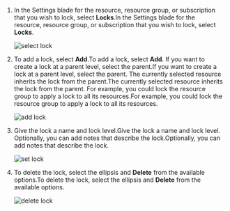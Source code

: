 1. <span data-ttu-id="adc66-101">In the Settings blade for the resource, resource group, or subscription that you wish to lock, select **Locks**.</span><span class="sxs-lookup"><span data-stu-id="adc66-101">In the Settings blade for the resource, resource group, or subscription that you wish to lock, select **Locks**.</span></span>
   
      ![select lock](https://docstestmedia1.blob.core.windows.net/azure-media/includes/media/resource-manager-lock-resources/select-lock.png)
2. <span data-ttu-id="adc66-103">To add a lock, select **Add**.</span><span class="sxs-lookup"><span data-stu-id="adc66-103">To add a lock, select **Add**.</span></span> <span data-ttu-id="adc66-104">If you want to create a lock at a parent level, select the parent.</span><span class="sxs-lookup"><span data-stu-id="adc66-104">If you want to create a lock at a parent level, select the parent.</span></span> <span data-ttu-id="adc66-105">The currently selected resource inherits the lock from the parent.</span><span class="sxs-lookup"><span data-stu-id="adc66-105">The currently selected resource inherits the lock from the parent.</span></span> <span data-ttu-id="adc66-106">For example, you could lock the resource group to apply a lock to all its resources.</span><span class="sxs-lookup"><span data-stu-id="adc66-106">For example, you could lock the resource group to apply a lock to all its resources.</span></span>
   
      ![add lock](https://docstestmedia1.blob.core.windows.net/azure-media/includes/media/resource-manager-lock-resources/add-lock.png) 
3. <span data-ttu-id="adc66-108">Give the lock a name and lock level.</span><span class="sxs-lookup"><span data-stu-id="adc66-108">Give the lock a name and lock level.</span></span> <span data-ttu-id="adc66-109">Optionally, you can add notes that describe the lock.</span><span class="sxs-lookup"><span data-stu-id="adc66-109">Optionally, you can add notes that describe the lock.</span></span>
   
      ![set lock](https://docstestmedia1.blob.core.windows.net/azure-media/includes/media/resource-manager-lock-resources/set-lock.png) 
4. <span data-ttu-id="adc66-111">To delete the lock, select the ellipsis and **Delete** from the available options.</span><span class="sxs-lookup"><span data-stu-id="adc66-111">To delete the lock, select the ellipsis and **Delete** from the available options.</span></span>
   
      ![delete lock](https://docstestmedia1.blob.core.windows.net/azure-media/includes/media/resource-manager-lock-resources/delete-lock.png) 






